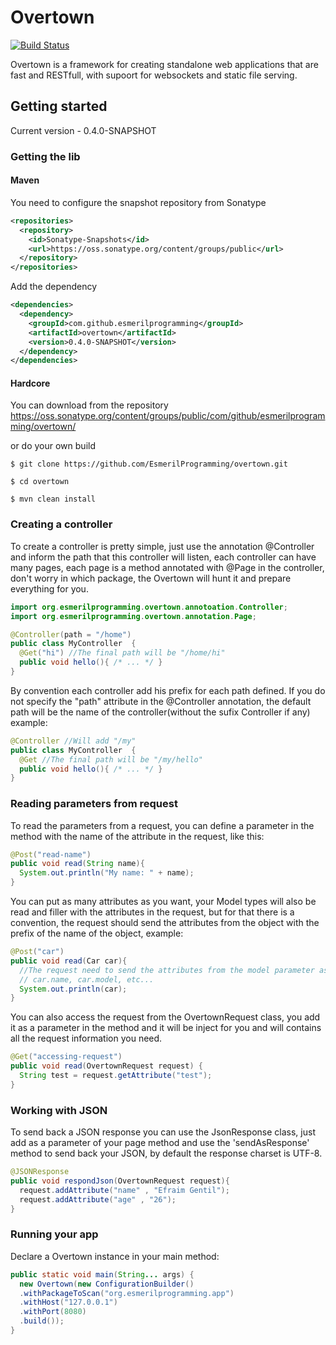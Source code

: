 Overtown
=======

[![Build Status](https://travis-ci.org/EsmerilProgramming/overtown.svg?branch=master)](https://travis-ci.org/EsmerilProgramming/overtown)

Overtown is a framework for creating standalone web applications that are fast and RESTfull, with supoort for  websockets and static file serving.

## Getting started

Current version - 0.4.0-SNAPSHOT

### Getting the lib
#### Maven
  You need to configure the snapshot repository from Sonatype
```xml
<repositories>
  <repository>
    <id>Sonatype-Snapshots</id>
    <url>https://oss.sonatype.org/content/groups/public</url>
  </repository>
</repositories>
```
 Add the dependency
```xml
<dependencies>
  <dependency>
    <groupId>com.github.esmerilprogramming</groupId>
    <artifactId>overtown</artifactId>
    <version>0.4.0-SNAPSHOT</version>
  </dependency>
</dependencies>
```

#### Hardcore
 You can download from the repository https://oss.sonatype.org/content/groups/public/com/github/esmerilprogramming/overtown/

 or do your own build

 ```shell
 $ git clone https://github.com/EsmerilProgramming/overtown.git

 $ cd overtown

 $ mvn clean install
 ```

### Creating a controller

To create a controller is pretty simple, just use the annotation @Controller and inform the path that this controller will listen, each controller can have many pages, each page is a method annotated with @Page in the controller, don't worry in which package, the Overtown will hunt it and prepare everything for you.

```java
import org.esmerilprogramming.overtown.annotoation.Controller;
import org.esmerilprogramming.overtown.annotation.Page;

@Controller(path = "/home")
public class MyController  {
  @Get("hi") //The final path will be "/home/hi"
  public void hello(){ /* ... */ }
}
```
By convention each controller add his prefix for each path defined. If you do not specify the "path" attribute in the @Controller annotation, the default path will be the name of the controller(without the sufix Controller if any)
example:
```java
@Controller //Will add "/my"
public class MyController  {
  @Get //The final path will be "/my/hello"
  public void hello(){ /* ... */ }
}
```


### Reading parameters from request

To read the parameters from a request, you can define a parameter in the method with the name of the attribute in the request, like this:

```java
@Post("read-name")
public void read(String name){
  System.out.println("My name: " + name);
}
```

You can put as many attributes as you want, your Model types will also be read and filler with the attributes in the request, but for that there is a convention, the request should send the attributes from the object with the prefix of the name of the object, example:

```java
@Post("car")
public void read(Car car){
  //The request need to send the attributes from the model parameter as
  // car.name, car.model, etc...
  System.out.println(car);
}
```

You can also access the request from the OvertownRequest class, you add it as a parameter in the method and it will be inject for you and will contains all the request information you need.

```java
@Get("accessing-request")
public void read(OvertownRequest request) {
  String test = request.getAttribute("test");
}
```
### Working with JSON
To send back a JSON response you can use the JsonResponse class, just add as a parameter of your page method and use the 'sendAsResponse' method to send back your JSON, by default the response charset is UTF-8.

```java
@JSONResponse
public void respondJson(OvertownRequest request){
  request.addAttribute("name" , "Efraim Gentil");
  request.addAttribute("age" , "26");
}
```
### Running your app

Declare a Overtown instance in your main method:

```java
public static void main(String... args) {
  new Overtown(new ConfigurationBuilder()
  .withPackageToScan("org.esmerilprogramming.app")
  .withHost("127.0.0.1")
  .withPort(8080)
  .build());
}
```
